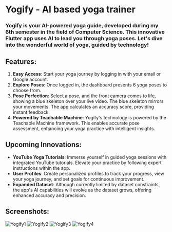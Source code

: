 # Yogify - AI based yoga trainer
### Yogify is your AI-powered yoga guide, developed during my 6th semester in the field of Computer Science. This innovative Flutter app uses AI to lead you through yoga poses. Let's dive into the wonderful world of yoga, guided by technology!
## Features:
1. **Easy Access**: Start your yoga journey by logging in with your email or Google account.
1. **Explore Poses**: Once logged in, the dashboard presents 6 yoga poses to choose from.
1. **Pose Perfection**: Select a pose, and the front camera comes to life, showing a blue skeleton over your live video. The blue skeleton mirrors your movements. The app calculates an accuracy score, providing instant feedback.
1. **Powered by Teachable Machine**: Yogify's technology is powered by the Teachable Machine framework. This enables accurate pose assessment, enhancing your yoga practice with intelligent insights.
## Upcoming Innovations:
- **YouTube Yoga Tutorials**: Immerse yourself in guided yoga sessions with integrated YouTube tutorials. Elevate your practice by following expert instructions within the app.
- **User Profiles**: Create personalized profiles to track your progress, view your yoga journey, and set goals for continuous improvement.
- **Expanded Dataset**: Although currently limited by dataset constraints, the app's AI capabilities will evolve as the dataset grows, offering enhanced accuracy and precision.
## Screenshots:
![Yogify1](https://github.com/DeepaNadar/Yogify/assets/141585733/6d141930-5ac0-4434-acea-c9146aafb4a3) ![Yogify2](https://github.com/DeepaNadar/Yogify/assets/141585733/63d6a3b2-1fdb-4f0d-8064-236a6d293800)
![Yogify3](https://github.com/DeepaNadar/Yogify/assets/141585733/65b44850-f32b-4d88-bac4-68ebb9aafd60) ![Yogify4](https://github.com/DeepaNadar/Yogify/assets/141585733/f1922dc8-0be0-4d22-be8f-33099c00de0a)




